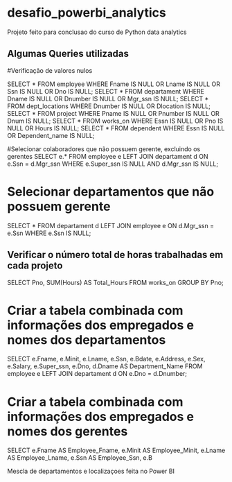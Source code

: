 # desafio_powerbi_analytics
Projeto feito para conclusao do curso de Python data analytics

## Algumas Queries utilizadas

#Verificação de valores nulos

SELECT * FROM employee WHERE Fname IS NULL OR Lname IS NULL OR Ssn IS NULL OR Dno IS NULL;
SELECT * FROM departament WHERE Dname IS NULL OR Dnumber IS NULL OR Mgr_ssn IS NULL;
SELECT * FROM dept_locations WHERE Dnumber IS NULL OR Dlocation IS NULL;
SELECT * FROM project WHERE Pname IS NULL OR Pnumber IS NULL OR Dnum IS NULL;
SELECT * FROM works_on WHERE Essn IS NULL OR Pno IS NULL OR Hours IS NULL;
SELECT * FROM dependent WHERE Essn IS NULL OR Dependent_name IS NULL;

#Selecionar colaboradores que não possuem gerente, excluindo os gerentes
SELECT e.*
FROM employee e
LEFT JOIN departament d ON e.Ssn = d.Mgr_ssn
WHERE e.Super_ssn IS NULL
AND d.Mgr_ssn IS NULL;


# Selecionar departamentos que não possuem gerente 
SELECT *
FROM departament d
LEFT JOIN employee e ON d.Mgr_ssn = e.Ssn
WHERE e.Ssn IS NULL;


## Verificar o número total de horas trabalhadas em cada projeto
SELECT Pno, SUM(Hours) AS Total_Hours
FROM works_on
GROUP BY Pno;

# Criar a tabela combinada com informações dos empregados e nomes dos departamentos
SELECT 
    e.Fname,
    e.Minit,
    e.Lname,
    e.Ssn,
    e.Bdate,
    e.Address,
    e.Sex,
    e.Salary,
    e.Super_ssn,
    e.Dno,
    d.Dname AS Department_Name
FROM 
    employee e
LEFT JOIN 
    departament d ON e.Dno = d.Dnumber;

# Criar a tabela combinada com informações dos empregados e nomes dos gerentes
SELECT 
    e.Fname AS Employee_Fname,
    e.Minit AS Employee_Minit,
    e.Lname AS Employee_Lname,
    e.Ssn AS Employee_Ssn,
    e.B

Mescla de departamentos e localizaçoes feita no Power BI



